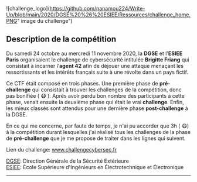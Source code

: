 

![challenge_logo](https://github.com/nanamou224/Write-Up/blob/main/2020/DGSE%20%26%20ESIEE/Ressources/challenge_home.PNG" image du challenge")






## Description de la compétition
Du samedi 24 octobre au mercredi 11 novembre 2020, la **DGSE** et l'**ESIEE Paris** organisaient le challenge de cybersécurité intitulée **Brigitte Friang** qui consistait à incarner l’**agent 42** afin de déjouer une attaque menaçant les ressortissants et les intérêts français suite à une révolte dans un pays fictif.  

Ce CTF était composé en trois phases. Une première phase de **pré-challenge** qui consistait à trouver les challenges de la compétition, donc pas bonifiée ( :mask: ). Après avoir perdu bon nombre des participants à cette phase, venait ensuite la deuxième phase qui était le vrai **challenge**. Enfin, les mieux classés sont attendus pour une dernière phase **post-challenge** à la DGSE.  

En ce qui me concerne, par faute de temps, je n'ai pu accorder que 3h ( :mask:) à la compétition durant lesquelles j'ai réalisé tous les challenges de la phase de **pré-challenge** que je me propose de traiter dans les lignes qui suivent.  

Lien du challenge: www.challengecybersec.fr

[DGSE](https://www.defense.gouv.fr/dgse): Direction Générale de la Sécurité Extérieure  
[ESIEE](https://www.esiee.fr/): École Supérieure d'Ingénieurs en Électrotechnique et Électronique

---


